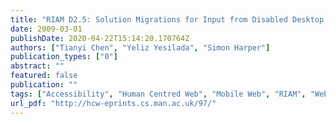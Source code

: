 ```yaml
---
title: "RIAM D2.5: Solution Migrations for Input from Disabled Desktop Users Domain to Mobile Web Users Domain"
date: 2009-03-01
publishDate: 2020-04-22T15:14:20.170764Z
authors: ["Tianyi Chen", "Yeliz Yesilada", "Simon Harper"]
publication_types: ["0"]
abstract: ""
featured: false
publication: ""
tags: ["Accessibility", "Human Centred Web", "Mobile Web", "RIAM", "Web Accessibility"]
url_pdf: "http://hcw-eprints.cs.man.ac.uk/97/"
---
```


